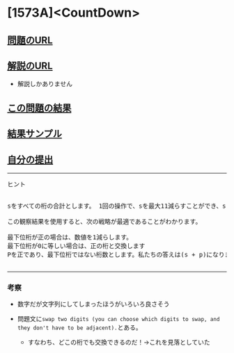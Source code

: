 # \[1573A\]\<CountDown\>

## [問題のURL](https://codeforces.com/problemset/problem/1573/A)

## [解説のURL](https://codeforces.com/blog/entry/95086)

* 解説しかありません

## [この問題の結果](https://codeforces.com/contest/1573/status/A)

## [結果サンプル](https://codeforces.com/problemset/submission/1573/129590156)

<!---- 「問題の結果の見方」
 PROBLEMS→問題番号一覧→回答者数→accepted＋言語をセレクトする 
 ---->

## [自分の提出](https://codeforces.com/contest/1573/submission/132317576)

-----
ヒント
<pre>

sをすべての桁の合計とします。 1回の操作で、sを最大11減らすことができ、s = 0の場合に終了します。これにより、最下位桁が0を示している場合、少なくとも99回の操作が必要になるため、時計の数値を減らすことは常に最適ではないという結論に至ります。

この観察結果を使用すると、次の戦略が最適であることがわかります。

最下位桁が正の場合は、数値を1減らします。
最下位桁が0に等しい場合は、正の桁と交換します
Pを正であり、最下位桁ではない桁数とします。私たちの答えは(s + p)になります。これは、O（n）

</pre>

-----

### 考察

* 数字だが文字列にしてしまったほうがいろいろ良さそう

* 問題文に`swap two digits (you can choose which digits to swap, and they don't have to be adjacent).`とある。
  * すなわち、どこの桁でも交換できるのだ！→これを見落としていた
  